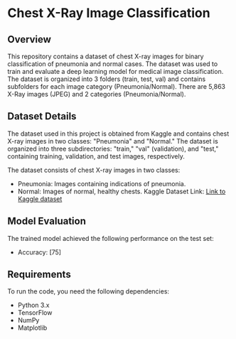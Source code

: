 # Chest X-Ray Image Classification


## Overview
This repository contains a dataset of chest X-ray images for binary classification of pneumonia and normal cases. The dataset was used to train and evaluate a deep learning model for medical image classification.
The dataset is organized into 3 folders (train, test, val) and contains subfolders for each image category (Pneumonia/Normal). There are 5,863 X-Ray images (JPEG) and 2 categories (Pneumonia/Normal).
## Dataset Details
The dataset used in this project is obtained from Kaggle and contains chest X-ray images in two classes: "Pneumonia" and "Normal." The dataset is organized into three subdirectories: "train," "val" (validation), and "test," containing training, validation, and test images, respectively.

The dataset consists of chest X-ray images in two classes:
- Pneumonia: Images containing indications of pneumonia.
- Normal: Images of normal, healthy chests.
Kaggle Dataset Link: [Link to Kaggle dataset](https://www.kaggle.com/datasets/paultimothymooney/chest-xray-pneumonia)
## Model Evaluation
The trained model achieved the following performance on the test set:
- Accuracy: [75]
## Requirements
To run the code, you need the following dependencies:
- Python 3.x
- TensorFlow 
- NumPy 
- Matplotlib  
